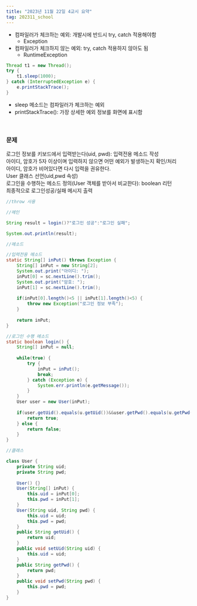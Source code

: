 ```yaml
---
title: "2023년 11월 22일 4교시 요약"
tag: 202311_school
---
```


- 컴파일러가 체크하는 예외: 개발시에 반드시 try, catch 적용해야함
  - Exception
- 컴파일러가 체크하지 않는 예외: try, catch 적용하지 않아도 됨
  - RuntimeException

```java
Thread t1 = new Thread();
try {
    t1.sleep(1000);
} catch (InterruptedException e) {
    e.printStackTrace();
}
```

- sleep 메소드는 컴파일러가 체크하는 예외
- printStackTrace(): 가장 상세한 예외 정보를 화면에 표시함

<br>

### 문제

로그인 정보를 키보드에서 입력받는다(uid, pwd): 입력전용 메소드 작성<br>
아이디, 암호가 5자 이상이며 입력하지 않으면 어떤 예외가 발생하는지 확인/처리<br>
아이디, 암호가 비어있다면 다시 입력을 권유한다.<br>
User 클래스 선언(uid,pwd 속성)<br>
로그인을 수행하는 메소드 정의(User 객체를 받아서 비교한다): boolean 리턴<br>
최종적으로 로그인성공/실패 메시지 출력

```java
//throw 사용

//메인

String result = login()?"로그인 성공":"로그인 실패";

System.out.println(result);
```

```java
//메소드

//입력전용 메소드
static String[] inPut() throws Exception {
    String[] inPut = new String[2];
    System.out.print("아이디: ");
    inPut[0] = sc.nextLine().trim();
    System.out.print("암호: ");
    inPut[1] = sc.nextLine().trim();
    
    if(inPut[0].length()<5 || inPut[1].length()<5) {
        throw new Exception("로그인 정보 부족");
    }
    
    return inPut;	
}

//로그인 수행 메소드
static boolean login() {
    String[] inPut = null;
    
    while(true) {
        try {
            inPut = inPut();
            break;
        } catch (Exception e) {
            System.err.println(e.getMessage());
        }
    }
    User user = new User(inPut);
    
    if(user.getUid().equals(u.getUid())&&user.getPwd().equals(u.getPwd())) {
        return true;
    } else {
        return false;
    }
}
```

```java
//클래스

class User {
	private String uid;
	private String pwd;
	
	User() {}
	User(String[] inPut) {
		this.uid = inPut[0];
		this.pwd = inPut[1];
	}
	User(String uid, String pwd) {
		this.uid = uid;
		this.pwd = pwd;
	}
	public String getUid() {
		return uid;
	}
	public void setUid(String uid) {
		this.uid = uid;
	}
	public String getPwd() {
		return pwd;
	}
	public void setPwd(String pwd) {
		this.pwd = pwd;
	}
}
```